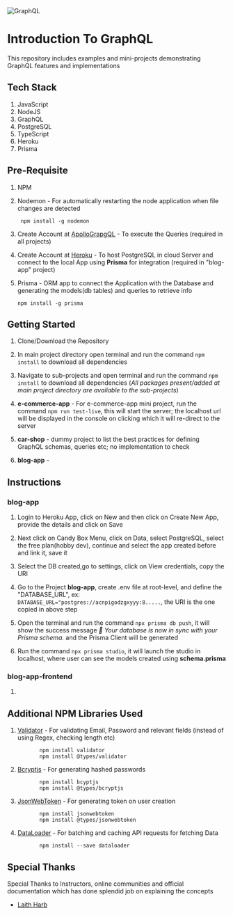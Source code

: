 <img src="https://cdn.codersociety.com/uploads/graphql-reasons.png" alt="GraphQL"/>

# Introduction To GraphQL

This repository includes examples and mini-projects demonstrating GraphQL features and implementations

## Tech Stack

1. JavaScript
2. NodeJS
3. GraphQL
4. PostgreSQL
5. TypeScript
6. Heroku
7. Prisma

## Pre-Requisite

1.  NPM

2.  Nodemon - For automatically restarting the node application when file changes are detected

         npm install -g nodemon

3.  Create Account at [ApolloGrapgQL](https://studio.apollographql.com/login?from=%2F) - To execute the Queries (required in all projects)

4.  Create Account at [Heroku](https://dashboard.heroku.com/) - To host PostgreSQL in cloud Server and connect to the local App using **Prisma** for integration (required in "blog-app" project)

5.  Prisma - ORM app to connect the Application with the Database and generating the models(db tables) and queries to retrieve info

        npm install -g prisma

## Getting Started

1. Clone/Download the Repository

2. In main project directory open terminal and run the command `npm install` to download all dependencies

3. Navigate to sub-projects and open terminal and run the command `npm install` to download all dependencies (_All packages present/added at main project directory are available to the sub-projects_)

4. **e-commerce-app** - For e-commerce-app mini project, run the command `npm run test-live`, this will start the server; the localhost url will be displayed in the console on clicking which it will re-direct to the server

5. **car-shop** - dummy project to list the best practices for defining GraphQL schemas, queries etc; no implementation to check

6. **blog-app** -

## Instructions

### blog-app

1. Login to Heroku App, click on New and then click
   on Create New App, provide the details and click on Save

2. Next click on Candy Box Menu, click on Data, select PostgreSQL, select the free plan(hobby dev), continue and select the app created before and link it, save it

3. Select the DB created,go to settings, click on View credentials, copy the URI

4. Go to the Project **blog-app**, create .env file at root-level, and define the "DATABASE_URL", ex: `DATABASE_URL="postgres://acnpigodzgxyyy:8.....`, the URI is the one copied in above step

5. Open the terminal and run the command `npx prisma db push`, it will show the success message _🚀 Your database is now in sync with your Prisma schema._ and the Prisma Client will be generated

6. Run the command `npx prisma studio`, it will launch the studio in localhost, where user can see the models created using **schema.prisma**

### blog-app-frontend

1.

## Additional NPM Libraries Used

1.  [Validator](https://www.npmjs.com/package/validator) - For validating Email, Password and relevant fields (instead of using Regex, checking length etc)

               npm install validator
               npm install @types/validator

2.  [Bcryptjs](https://www.npmjs.com/package/bcryptjs) - For generating hashed passwords

               npm install bcyptjs
               npm install @types/bcryptjs

3.  [JsonWebToken](https://www.npmjs.com/package/jsonwebtoken) - For generating token on user creation

               npm install jsonwebtoken
               npm install @types/jsonwebtoken

4.  [DataLoader](https://www.npmjs.com/package/dataloader) - For batching and caching API requests for fetching Data

               npm install --save dataloader

## Special Thanks

Special Thanks to Instructors, online communities and official documentation which has done splendid job on explaining the concepts

- [Laith Harb](https://www.udemy.com/course/modern-graphql-complete-guide/)
